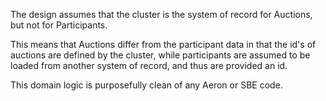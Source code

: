 The design assumes that the cluster is the system of record for Auctions, but not for Participants. 

This means that Auctions differ from the participant data in that the id's of auctions are defined by the cluster,
while participants are assumed to be loaded from another system of record, and thus are provided an id.

This domain logic is purposefully clean of any Aeron or SBE code.